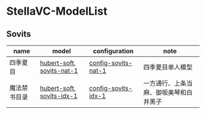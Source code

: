 # StellaVC-ModelList
## Sovits

| name         | model                                                        | configuration                                                | note                                   |
| ------------ | ------------------------------------------------------------ | ------------------------------------------------------------ | -------------------------------------- |
| 四季夏目     | [hubert-soft](https://github.com/bshall/hubert/releases/download/v0.1/hubert-soft-0d54a1f4.pt), [sovits-nat-1](https://github.com/Francis-Komizu/StellaVC-ModelList/releases/download/sovits-nat-1/sovits-nat-1.pth) | [config-sovits-nat-1](https://github.com/Francis-Komizu/StellaVC-ModelList/releases/download/sovits-nat-1/config-sovits-nat-1.json) | 四季夏目单人模型                       |
| 魔法禁书目录 | [hubert-soft](https://github.com/bshall/hubert/releases/download/v0.1/hubert-soft-0d54a1f4.pt), [sovits-idx-1](https://github.com/Francis-Komizu/StellaVC-ModelList/releases/download/sovits-idx-1/sovits-idx-1.pth) | [config-sovits-idx-1](https://github.com/Francis-Komizu/StellaVC-ModelList/releases/download/sovits-idx-1/config-sovits-idx-1.json) | 一方通行、上条当麻、御坂美琴和白井黑子 |


